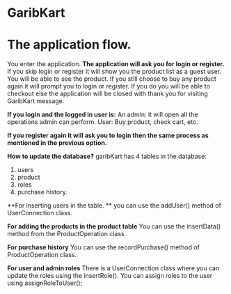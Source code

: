 # GaribKart

# The application flow.

You enter the application.
**The application will ask you for login or register.**
     If you skip login or register it will show you the product list as a guest user.
     You will be able to see the product. 
          If you still choose to buy any product again it will prompt you to login or register. 
          If you do you will be able to checkout else the application will be closed with thank you for visiting GaribKart message.
          
**If you login and the logged in user is:**
     An admin: it will open all the operations admin can perform.
     User: Buy product, check cart, etc.
     
**If you register again it will ask you to login then the same process as mentioned in the previous option.**



**How to update the database?**
garibKart has 4 tables in the database:
1. users
2. product
3. roles
4. purchase history.

**For inserting users in the table. **
     you can use the addUser() method of UserConnection class.

**For adding the products in the product table**
     You can use the insertData() method from the ProductOperation class.

**For purchase history**
     You can use the recordPurchase() method of ProductOperation class.

**For user and admin roles**
     There is a UserConnection class where you can update the roles using the insertRole().
     You can assign roles to the user using assignRoleToUser();
